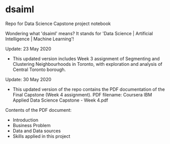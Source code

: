 # dsaiml
Repo for Data Science Capstone project notebook

Wondering what 'dsaiml' means? It stands for 'Data Science | Artificial Intelligence | Machine Learning'!

Update: 23 May 2020
- This updated version includes Week 3 assignment of Segmenting and Clustering Neighbourhoods in Toronto, with exploration and analysis of Central Toronto borough.


Update: 30 May 2020
- This updated version of the repo contains the PDF documentation of the Final Capstone (Week 4 assignment). 
PDF filename: Coursera IBM Applied Data Science Capstone - Week 4.pdf

Contents of the PDF document: 
  - Introduction
  - Business Problem
  - Data and Data sources
  - Skills applied in this project
